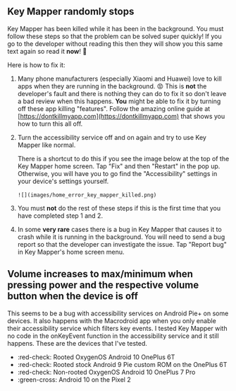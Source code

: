 ## Key Mapper randomly stops

Key Mapper has been killed while it has been in the background. You must follow these steps so that the problem can be solved super quickly! If you go to the developer without reading this then they will show you this same text again so read it **now**! 🙂

Here is how to fix it:

1. Many phone manufacturers (especially Xiaomi and Huawei) love to kill apps when they are running in the background. 😡 This is **not** the developer's fault and there is nothing they can do to fix it so don't leave a bad review when this happens. **You** might be able to fix it by turning off these app killing "features". Follow the amazing online guide at [https://dontkillmyapp.com](https://dontkillmyapp.com) that shows you how to turn this all off.

2. Turn the accessibility service off and on again and try to use Key Mapper like normal.

    There is a shortcut to do this if you see the image below at the top of the Key Mapper home screen. Tap "Fix" and then "Restart" in the pop up. Otherwise, you will have you to go find the "Accessibility" settings in your device's settings yourself.

       ![](images/home_error_key_mapper_killed.png)

3. You must **not** do the rest of these steps if this is the first time that you have completed step 1 and 2.

4. In some **very rare** cases there is a bug in Key Mapper that causes it to crash while it is running in the background. You will need to send a bug report so that the developer can investigate the issue. Tap "Report bug" in Key Mapper's home screen menu.

## Volume increases to max/minimum when pressing power and the respective volume button when the device is off

This seems to be a bug with accessibility services on Android Pie+ on some devices. It also happens with the Macrodroid app when you only enable their accessibility service which filters key events. I tested Key Mapper with no code in the onKeyEvent function in the accessibility service and it still happens. These are the devices that I've tested.

- :red-check: Rooted OxygenOS Android 10 OnePlus 6T
- :red-check: Rooted stock Android 9 Pie custom ROM on the OnePlus 6T
- :red-check: Non-rooted OxygenOS Android 10 OnePlus 7 Pro
- :green-cross: Android 10 on the Pixel 2
